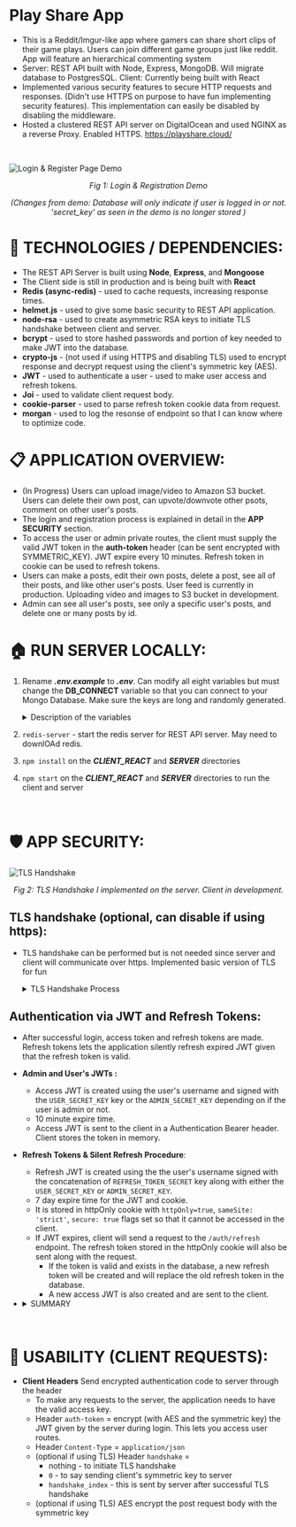 # Play Share App
* This is a Reddit/Imgur-like app where gamers can share short clips of their game plays. Users can join different game groups just like reddit. App will feature an hierarchical commenting system
* Server: REST API built with Node, Express, MongoDB. Will migrate database to PostgresSQL. Client: Currently being built with React
* Implemented various security features to secure HTTP requests and responses. (Didn't use HTTPS on purpose to have fun implementing security features). This implementation can easily be disabled by disabling the middleware. 
* Hosted a clustered REST API server on DigitalOcean and used NGINX as a reverse Proxy. Enabled HTTPS. https://playshare.cloud/

<br/>

![Login & Register Page Demo](/PicturesGifs/login_register_demo2.gif)

<div style="text-align:center;   font-style: italic;">
    Fig 1:  Login & Registration Demo 

  (Changes from demo: Database will only indicate if user is logged in or not. 'secret_key' as seen in the demo is no longer stored )
</div>

# 📌 TECHNOLOGIES / DEPENDENCIES:
* The REST API Server is built using **Node**, **Express**, and **Mongoose**
* The Client side is still in production and is being built with **React**
* **Redis (async-redis)** - used to cache requests, increasing response times. 
* **helmet.js** - used to give some basic security to REST API application.
* **node-rsa** - used to create asymmetric RSA keys to initiate TLS handshake between client and server. 
* **bcrypt** - used to store hashed passwords and portion of key needed to make JWT into the database.
* **crypto-js** - (not used if using HTTPS and disabling TLS) used to encrypt response and decrypt request using the client's symmetric key (AES).
* **JWT** - used to authenticate a user - used to make user access and refresh tokens.
* **Joi** - used to validate client request body.
* **cookie-parser** - used to parse refresh token cookie data from request.
* **morgan** - used to log the resonse of endpoint so that I can know where to optimize code. 

# 📋 APPLICATION OVERVIEW:
* (In Progress) Users can upload image/video to Amazon S3 bucket. Users can delete their own post, can upvote/downvote other psots, comment on other user's posts.  
* The login and registration process is explained in detail in the **APP SECURITY** section.
* To access the user or admin private routes, the client must supply the valid JWT token in the **auth-token** header (can be sent encrypted with SYMMETRIC_KEY). JWT expire every 10 minutes. Refresh token in cookie can be used to refresh tokens.  
* Users can make a posts, edit their own posts, delete a post, see all of their posts, and like other user's posts. User feed is currently in production. Uploading video and images to S3 bucket in development. 
* Admin can see all user's posts, see only a specific user's posts, and delete one or many posts by id. 

# 🏠 RUN SERVER LOCALLY:
1) Rename ***.env.example*** to ***.env***. Can modify all eight variables but must change the **DB_CONNECT** variable so that you can connect to your Mongo Database. Make sure the keys are long and randomly generated. 
    <details>      
      <summary> Description of the variables</summary>
    
      * `DB_CONNECT`  - Store your MongoDB Connection URL
      * `ADMIN_USERNAME` - This is the email address of the admin account.
      * `ADMIN_SECRET_KEY` - This will be used to make the admin's access JWT
      * `USER_SECRET_KEY`  - This will be used to make the admin's and user's access JWT
      * `REFRESH_TOKEN_SECRET` - This is used to generate a refresh JWT refresh
      * `COOKIE_SECRET` - This is used to sign HttpOnly cookies
      * `SALT_NUM = 10` - Can keep this as is. This is the salt number to hash the password and the JWT User Secret Key to store in the database. Can change this number every year to change 
      the hashing algorithm of these fields.
      * `USE_TLS` = false  - Do you want to use the TLS handshake? false = TLS diabled (do this when using https). true = enabled. 
    </details>
2) `redis-server` - start the redis server for REST API server. May need to downlOAd redis.
3) `npm install` on the ***CLIENT_REACT*** and ***SERVER*** directories
4) `npm start` on the ***CLIENT_REACT*** and ***SERVER*** directories to run the client and server 
<br/>

# 🛡️ APP SECURITY:
  ![TLS Handshake](/PicturesGifs/My_TLS_HandshakeP.png)
  <div style="text-align:center;   font-style: italic;">
    <center> Fig 2:  TLS Handshake I implemented on the server. Client in development. <center>
  </div>

## TLS handshake (optional, can disable if using https):
  * TLS handshake can be performed but is not needed since server and client will communicate over https. Implemented basic version of TLS for fun
    <details>      
      <summary> TLS Handshake Process </summary>

    1. Client sends initial request to server (/auth/ routes only).
    2. Server generates RSA public and private keys and send to public key to client:
      * 1) header `handshake` = 0
      * 2) header `pub_key` = public key
    3. Client generates a random hash (`SYMMETRIC_KEY`) and encrypts with public key and sends request to server with two headers: 
      * 1) header `handshake` = 0
      * 2) header `key` = `SYMMETRIC_KEY` encrypted with public key
    4. Server will then decrypt the `SYMMETRIC_KEY` with the private key and will send a response with header `handshake` = 1, signifying handshake completed for server.
    5. Client will finish by sending a request with header `handshake` = 1, signifying it has received the server's message
    6. Server will only fulfill requests for auth routes if the `handshake` header is set to 1. This means that server has the client's `SYMMETRIC_KEY` and can decrypt request. If server cannot decrypt request, the `SYMMETRIC_KEY` is incorrect and server will refuse request. 
    7. Symmetric keys are stored in a dictionary in the server (will move it to a key-value database). If user logs out, entry is deleted

    </details>

## Authentication via JWT and Refresh Tokens:

  * After successful login, access token and refresh tokens are made. Refresh tokens lets the application silently refresh expired JWT given that the refresh token is valid.
  * **Admin and User's JWTs :**
    * Access JWT is created using the user's username and signed with the `USER_SECRET_KEY` key or the `ADMIN_SECRET_KEY` depending on if the user is admin or not. 
    * 10 minute expire time.
    * Access JWT is sent to the client in a Authentication Bearer header. Client stores the token in memory. 
  * **Refresh Tokens & Silent Refresh Procedure**: 
    * Refresh JWT is created using the the user's username signed with the concatenation of `REFRESH_TOKEN_SECRET` key along with either the `USER_SECRET_KEY` or `ADMIN_SECRET_KEY`. 
    * 7 day expire time for the JWT and cookie.
    * It is stored in httpOnly cookie with `httpOnly=true`, `sameSite: 'strict'`, `secure: true` flags set so that it cannot be accessed in the client. 
    * If JWT expires, client will send a request to the `/auth/refresh` endpoint. The refresh token stored in the httpOnly cookie will also be sent along with the request.
      * If the token is valid and exists in the database, a new refresh token will be created and will replace the old refresh token in the database.
      * A new access JWT is also created and are sent to the client. 
  
 * <details>      
      <summary> SUMMARY </summary>

      * To login or use private routes, two pieces of information need to be valid: 
        1. Correct access JWT for user (expires every 10 minutes and logout),
        2. (optional if using TLS) Valid `SYMMETRIC_KEY` (or else it will remake one through TLS handshake), deleted during logout.
      * (optional if using TLS) All data in requests and responses are AES encrypted by the symmetric key. Api automatically decrypted request with symmetric key.
      * Access JWT expires 10 minuts. Sent to client in Authentication Bearer header. JWT is stored in memory in react client. 
      * Refresh JWT expires in 15 days. It is stored in httpOnly cookie and other lfags to ensure the client cannot read its contents. 
      * Silent Refresh: If JWT expires, client will send a request to the `/auth/refresh` with the refresh cookie and a new JWT and refresh token will be made if valid. 
      * **Cors** and **helmet.js** middlewares to provide some basic security to server.
      * The encryption keys needed to make JWT and hash passwords are over 400 characters long and are stored in the **.env** file. The encryption keys are concatenations of several randomly generated hashes. 
      * During registration and login phase, all user inputs are validated using **Joi**.
      * During registration, passwords are hashed and stored in the database. 
      </details>

<br/>

# 📐 USABILITY (CLIENT REQUESTS):
* **Client Headers** Send encrypted authentication code to server through the header
  * To make any requests to the server, the application needs to have the valid access key.
  * Header `auth-token` = encrypt (with AES and the symmetric key) the JWT given by the server during login. This lets you access user routes.
  * Header `Content-Type` = `application/json`
  * (optional if using TLS) Header `handshake` =  
    * nothing - to initiate TLS handshake
    * `0` - to  say sending client's symmetric key to server 
    * `handshake_index` - this is sent by server after successful TLS handshake 
  * (optional if using TLS) AES encrypt the post request body with the symmetric key

  
  


